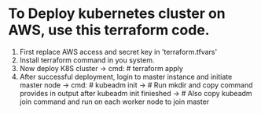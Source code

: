
# To Deploy kubernetes cluster on AWS, use this terraform code.

1. First replace AWS access and secret key in 'terraform.tfvars'
2. Install terraform command in you system.
3. Now deploy K8S cluster
   -> cmd: # terraform apply
4. After successful deployment, login to master instance and initiate master node
   -> cmd: # kubeadm init
   -> # Run mkdir and copy command provides in output after kubeadm init finieshed
   -> # Also copy kubeadm join command and run on each worker node to join master
   
